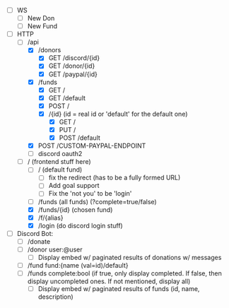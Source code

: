 - [ ] WS
  - [ ] New Don
  - [ ] New Fund
- [ ] HTTP
  - [ ] /api
    - [x] /donors
      - [x] GET /discord/{id}
      - [x] GET /donor/{id}
      - [x] GET /paypal/{id}
    - [x] /funds
      - [x] GET /
      - [x] GET /default
      - [x] POST /
      - [x] /{id} (id = real id or 'default' for the default one)
        - [x] GET /
        - [x] PUT /
        - [x] POST /default
    - [x] POST /CUSTOM-PAYPAL-ENDPOINT
    - [ ] discord oauth2
  - [ ] / (frontend stuff here)
    - [ ] / (default fund)
      - [ ] fix the redirect (has to be a fully formed URL)
      - [ ] Add goal support
      - [ ] Fix the 'not you' to be 'login'
    - [ ] /funds (all funds) (?complete=true/false)
    - [x] /funds/{id} (chosen fund)
    - [x] /f/{alias}
    - [x] /login (do discord login stuff)
- [ ] Discord Bot:
  - [ ] /donate
  - [ ] /donor user:@user
    - [ ] Display embed w/ paginated results of donations w/ messages
  - [ ] /fund fund:{name (val=id)/default}
  - [ ] /funds complete:bool (if true, only display completed. If false, then display uncompleted ones. If not mentioned, display all)
    - [ ] Display embed w/ paginated results of funds (id, name, description)